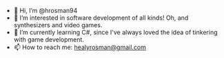 - 👋 Hi, I’m @hrosman94
- 👀 I’m interested in software development of all kinds! Oh, and synthesizers and video games.
- 🌱 I’m currently learning C#, since I've always loved the idea of tinkering with game development.
- 📫 How to reach me: healyrosman@gmail.com

<!---
hrosman94/hrosman94 is a ✨ special ✨ repository because its `README.md` (this file) appears on your GitHub profile.
You can click the Preview link to take a look at your changes.
--->
